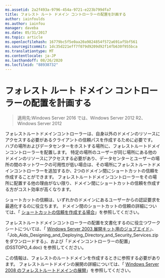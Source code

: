 ```yaml
---
ms.assetid: 2a2f493a-9796-454a-9721-e223b799dfa7
title: フォレスト ルート ドメイン コントローラーの配置を計画する
author: iainfoulds
ms.author: iainfou
manager: daveba
ms.date: 05/31/2017
ms.topic: article
ms.openlocfilehash: 16779bc5f5e0aa20a9824854f572a691af5bf561
ms.sourcegitcommit: 1dc35d221eff7f079d9209d92f14fb630f955bca
ms.translationtype: MT
ms.contentlocale: ja-JP
ms.lasthandoff: 08/26/2020
ms.locfileid: "88938732"
---
```

# <a name="planning-forest-root-domain-controller-placement"></a>フォレスト ルート ドメイン コントローラーの配置を計画する

> 適用先:Windows Server 2016 では、Windows Server 2012 R2、Windows Server 2012

フォレストルートドメインコントローラーは、自身以外のドメインのリソースにアクセスする必要があるクライアントの信頼パスを作成するために必要です。 ハブの場所およびデータセンターをホストする場所に、フォレストルートドメインコントローラーを配置します。 特定の場所のユーザーが同じ場所にある他のドメインのリソースにアクセスする必要があり、データセンターとユーザーの場所の間のネットワークの可用性が低い場合は、その場所にフォレストルートドメインコントローラーを追加するか、2つのドメイン間にショートカットの信頼を作成することができます。 フォレストルートドメインコントローラーをその場所に配置する他の理由がない限り、ドメイン間にショートカットの信頼を作成する方がコスト効率が高くなります。

ショートカットの信頼は、いずれかのドメインにあるユーザーからの認証要求を最適化するのに役立ちます。 ドメイン間のショートカットの信頼の詳細については、「 [ショートカットの信頼を作成する場合](/previous-versions/windows/it-pro/windows-server-2008-r2-and-2008/cc754538(v=ws.11))」を参照してください。

フォレストルートドメインコントローラーの配置を文書化するのに役立つワークシートについては、「 [Windows Server 2003 展開キット用のジョブエイド](https://microsoft.com/download/details.aspx?id=9608)」、「Job_Aids_Designing_and_Deploying_Directory_and_Security_Services.zip をダウンロードする」、および「ドメインコントローラーの配置」 (DSSTOPO_4.doc) を参照してください。

この情報は、フォレストのルートドメインを作成するときに参照する必要があります。 フォレストルートドメインの展開の詳細については、「 [Windows Server 2008 のフォレストルートドメインの展開](/previous-versions/windows/it-pro/windows-server-2008-r2-and-2008/cc731174(v=ws.10))」を参照してください。
